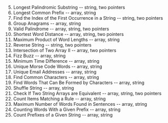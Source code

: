   5. Longest Palindromic Substring -- string, two pointers
  14. Longest Common Prefix -- array, string
  28. Find the Index of the First Occurrence in a String -- string, two pointers
  49. Group Anagrams -- array, string
  125. Valid Palindrome -- array, string, two pointers
  243. Shortest Word Distance -- array, string, two pointers
  318. Maximum Product of Word Lengths -- array, string
  344. Reverse String -- string, two pointers
  350. Intersection of Two Array II -- array, two pointers 
  412. Fizz Buzz -- array, string
  539. Minimum Time Difference -- array, string
  804. Unique Morse Code Words -- array, string
  929. Unique Email Addresses -- array, string
  1002. Find Common Characters -- array, string
  1160. Find Words That Can Be Formed by Characters -- array, string
  1528. Shuffle String -- array, string
  1662. Check If Two String Arrays are Equivalent -- array, string, two pointers
  1773. Count Items Matching a Rule -- array, string
  2114. Maximum Number of Words Found in Sentences -- array, string
  2185. Counting Words With a Given Prefix -- array, string
  2255. Count Prefixes of a Given String -- array, string
